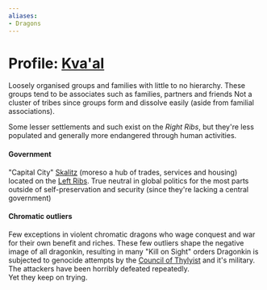 ```yaml
---
aliases:
- Dragons
---
```


# Profile: [Kva'al](..\Cultures\Kva'al.md)

Loosely organised groups and families with little to no hierarchy.
These groups tend to be associates such as families, partners and friends
Not a cluster of tribes since groups form and dissolve easily (aside from familial associations).

Some lesser settlements and such exist on the *Right Ribs*, but they're less populated and generally more endangered through human activities. 

#### Government

"Capital City" [Skalitz](..\..\Realms\Utuw%20System\Schi\Servilia\Regions\Sea%20Major\Astral%20Ocean\Ka%C3%A1-Rav%20Isles\Skalitz.md) (moreso a hub of trades, services and housing) located on the [Left Ribs](..\..\Realms\Utuw%20System\Schi\Servilia\Regions\Sea%20Major\Astral%20Ocean\Ka%C3%A1-Rav%20Isles\Ka%C3%A1-Rav.md). 
True neutral in global politics for the most parts outside of self-preservation and security (since they're lacking a central government) 

#### Chromatic outliers

Few exceptions in violent chromatic dragons who wage conquest and war for their own benefit and riches. 
These few outliers shape the negative image of all dragonkin, resulting in many "Kill on Sight" orders
Dragonkin is subjected to genocide attempts by the [Council of Thylyist](Thylyian\Council%20of%20Thylyist.md) and it's military.
The attackers have been horribly defeated repeatedly.  
Yet they keep on trying.
